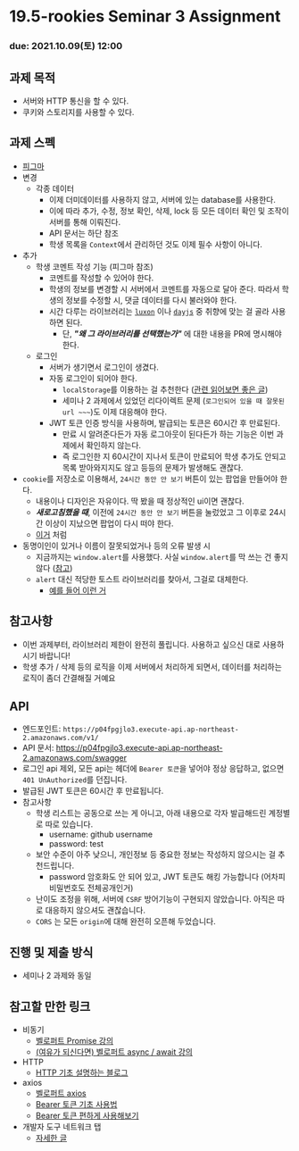19.5-rookies Seminar 3 Assignment
================================

### **due: 2021.10.09(토) 12:00**

## 과제 목적
- 서버와 HTTP 통신을 할 수 있다.
- 쿠키와 스토리지를 사용할 수 있다.

## 과제 스펙
- [피그마](https://www.figma.com/file/K5KY7htY5NVyDM1oa3INK0/wafflestudio-19.5-react-seminar-3?node-id=0%3A1)
- 변경
  - 각종 데이터
    - 이제 더미데이터를 사용하지 않고, 서버에 있는 database를 사용한다.
    - 이에 따라 추가, 수정, 정보 확인, 삭제, lock 등 모든 데이터 확인 및 조작이 서버를 통해 이뤄진다.
    - API 문서는 하단 참조
    - 학생 목록을 `Context`에서 관리하던 것도 이제 필수 사항이 아니다.
- 추가
  - 학생 코멘트 작성 기능 (피그마 참조)
    - 코멘트를 작성할 수 있어야 한다.
    - 학생의 정보를 변경할 시 서버에서 코멘트를 자동으로 달아 준다. 따라서 학생의 정보를 수정할 시, 댓글 데이터를 다시 불러와야 한다.
    - 시간 다루는 라이브러리는 [`luxon`](https://moment.github.io/luxon/#/) 이나 [`dayjs`](https://day.js.org/) 중 취향에 맞는 걸 골라 사용하면 된다.
      - 단, ***"왜 그 라이브러리를 선택했는가"*** 에 대한 내용을 PR에 명시해야 한다.
  - 로그인
    - 서버가 생기면서 로그인이 생겼다.
    - 자동 로그인이 되어야 한다.
      - `localStorage`를 이용하는 걸 추천한다 ([관련 읽어보면 좋은 글](https://velog.io/@0307kwon/JWT%EB%8A%94-%EC%96%B4%EB%94%94%EC%97%90-%EC%A0%80%EC%9E%A5%ED%95%B4%EC%95%BC%ED%95%A0%EA%B9%8C-localStorage-vs-cookie))
      - 세미나 2 과제에서 있었던 리다이렉트 문제 (`로그인되어 있을 때 잘못된 url ~~~`)도 이제 대응해야 한다.
    - JWT 토큰 인증 방식을 사용하며, 발급되는 토큰은 60시간 후 만료된다.
      - 만료 시 알려준다든가 자동 로그아웃이 된다든가 하는 기능은 이번 과제에서 확인하지 않는다.
      - 즉 로그인한 지 60시간이 지나서 토큰이 만료되어 학생 추가도 안되고 목록 받아와지지도 않고 등등의 문제가 발생해도 괜찮다.
- `cookie`를 저장소로 이용해서, `24시간 동안 안 보기` 버튼이 있는 팝업을 만들어야 한다.
  - 내용이나 디자인은 자유이다. 딱 봤을 때 정상적인 ui이면 괜찮다.
  - ***새로고침했을 때***, 이전에 `24시간 동안 안 보기` 버튼을 눌렀었고 그 이후로 24시간 이상이 지났으면 팝업이 다시 떠야 한다.
  - [이거](https://www.gov.kr/portal/main) 처럼
- 동명이인이 있거나 이름이 잘못되었거나 등의 오류 발생 시
  - 지금까지는 `window.alert`를 사용했다. 사실 `window.alert`를 막 쓰는 건 좋지 않다 ([참고](https://developer.mozilla.org/ko/docs/Web/API/Window/alert#%EC%B0%B8%EA%B3%A0))
  - `alert` 대신 적당한 토스트 라이브러리를 찾아서, 그걸로 대체한다.
    - [예를 들어 이런 거](https://www.npmjs.com/package/react-toastify)

## 참고사항
- 이번 과제부터, 라이브러리 제한이 완전히 풀립니다. 사용하고 싶으신 대로 사용하시기 바랍니다!
- 학생 추가 / 삭제 등의 로직을 이제 서버에서 처리하게 되면서, 데이터를 처리하는 로직이 좀더 간결해질 거예요

## API
  - 엔드포인트: `https://p04fpgjlo3.execute-api.ap-northeast-2.amazonaws.com/v1/`
  - API 문서: https://p04fpgjlo3.execute-api.ap-northeast-2.amazonaws.com/swagger
  - 로그인 api 제외, 모든 api는 헤더에 `Bearer 토큰`을 넣어야 정상 응답하고, 없으면 `401 UnAuthorized`를 던집니다.
  - 발급된 JWT 토큰은 60시간 후 만료됩니다.
  - 참고사항
    - 학생 리스트는 공동으로 쓰는 게 아니고, 아래 내용으로 각자 발급해드린 계정별로 따로 있습니다.
      - username: github username
      - password: test
    - 보안 수준이 아주 낮으니, 개인정보 등 중요한 정보는 작성하지 않으시는 걸 추천드립니다.
      - password 암호화도 안 되어 있고, JWT 토큰도 해킹 가능합니다 (어차피 비밀번호도 전체공개인거)
    - 난이도 조정을 위해, 서버에 `CSRF` 방어기능이 구현되지 않았습니다. 아직은 따로 대응하지 않으셔도 괜찮습니다.
    - `CORS` 는 모든 `origin`에 대해 완전히 오픈해 두었습니다.

## 진행 및 제출 방식
- 세미나 2 과제와 동일

## 참고할 만한 링크
- 비동기
  - [벨로퍼트 Promise 강의](https://learnjs.vlpt.us/async/01-promise.html)
  - [(여유가 되신다면) 벨로퍼트 async / await 강의](https://learnjs.vlpt.us/async/02-async-await.html)
- HTTP
  - [HTTP 기초 설명하는 블로그](https://leehwarang.github.io/docs/tech/http.html)
- axios
  - [벨로퍼트 axios](https://react.vlpt.us/integrate-api/01-basic.html)
  - [Bearer 토큰 기초 사용법](https://devtalk.kakao.com/t/axios-get-headers/107134)
  - [Bearer 토큰 편하게 사용해보기](https://jihyehwang09.github.io/2019/01/29/javascript15/)
- 개발자 도구 네트워크 탭
  - [자세한 글](https://medium.com/%EB%82%B4%EC%9D%BC%EC%9D%98-%EC%9B%B9-%EA%B0%9C%EB%B0%9C/google-chrome-devtool-%EB%84%A4%ED%8A%B8%EC%9B%8C%ED%81%AC-%ED%83%AD%EC%9D%84-%ED%9A%A8%EC%9C%A8%EC%A0%81%EC%9C%BC%EB%A1%9C-%EC%82%AC%EC%9A%A9%ED%95%98%EA%B8%B0-%EC%9C%84%ED%95%9C-7%EA%B0%80%EC%A7%80-%ED%8C%81-8d3166c5e273)
